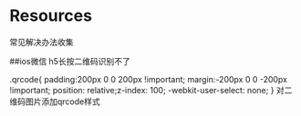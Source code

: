 # Resources
常见解决办法收集

##ios微信 h5长按二维码识别不了

.qrcode{
  padding:200px 0 0 200px !important;
  margin:-200px 0 0 -200px !important;
  position: relative;z-index: 100;
  -webkit-user-select: none;
}
对二维码图片添加qrcode样式
